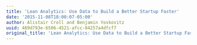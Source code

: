 ```yaml
---
title: 'Lean Analytics: Use Data to Build a Better Startup Faster'
date: '2015-11-08T18:00:07-05:00'
author: Alistair Croll and Benjamin Yoskovitz
uuid: 469d793e-6506-4521-afcc-84257a4dfcf7
original_title: 'Lean Analytics: Use Data to Build a Better Startup Faster'
---
```


